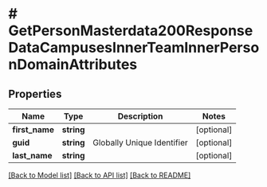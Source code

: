# # GetPersonMasterdata200ResponseDataCampusesInnerTeamInnerPersonDomainAttributes

## Properties

Name | Type | Description | Notes
------------ | ------------- | ------------- | -------------
**first_name** | **string** |  | [optional]
**guid** | **string** | Globally Unique Identifier | [optional]
**last_name** | **string** |  | [optional]

[[Back to Model list]](../../README.md#models) [[Back to API list]](../../README.md#endpoints) [[Back to README]](../../README.md)
